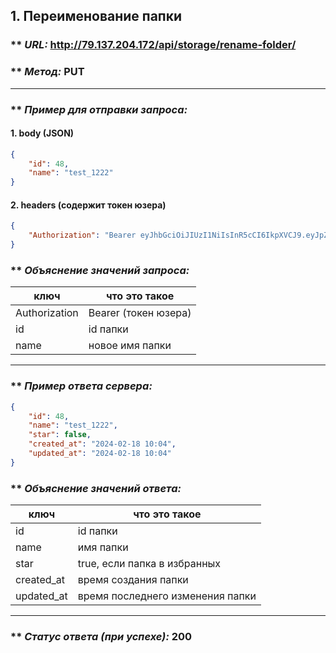 ## 1. Переименование папки

### ** _URL:_ http://79.137.204.172/api/storage/rename-folder/

### ** _Метод:_ PUT

<hr>

### ** _Пример для отправки запроса:_

#### 1. body (JSON)

```json
{
    "id": 48,
    "name": "test_1222"
}
```

#### 2. headers (содержит токен юзера)

```json
{
    "Authorization": "Bearer eyJhbGciOiJIUzI1NiIsInR5cCI6IkpXVCJ9.eyJpZCI6NSwiZXhwIjoxNzA2MjE5MjMyfQ.yMy6RiCFvhitLZ0IavmQS4P_O1-ksLQgaA8JsB3LLl0"
}
```

### ** _Объяснение значений запроса:_

| ключ          | что это такое        |
|---------------|----------------------|
| Authorization | Bearer (токен юзера) |
| id            | id папки             |
| name          | новое имя папки      |

<hr>

### ** _Пример ответа сервера:_

```json
{
    "id": 48,
    "name": "test_1222",
    "star": false,
    "created_at": "2024-02-18 10:04",
    "updated_at": "2024-02-18 10:04"
}
```

### ** _Объяснение значений ответа:_

| ключ       | что это такое                    |
|------------|----------------------------------|
| id         | id папки                         |
| name       | имя папки                        |
| star       | true, если папка в избранных     |
| created_at | время создания папки             |
| updated_at | время последнего изменения папки |

<hr>

### ** _Статус ответа (при успехе):_ 200
